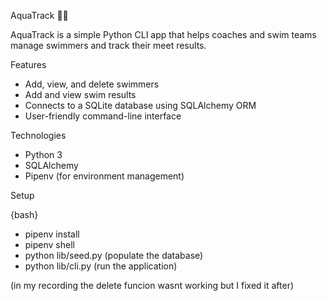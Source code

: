 AquaTrack 🏊‍♂️

AquaTrack is a simple Python CLI app that helps coaches and swim teams manage swimmers and track their meet results.

 Features

- Add, view, and delete swimmers
- Add and view swim results
- Connects to a SQLite database using SQLAlchemy ORM
- User-friendly command-line interface

 Technologies

- Python 3
- SQLAlchemy
- Pipenv (for environment management)

Setup

{bash}
- pipenv install
- pipenv shell
- python lib/seed.py  (populate the database)
- python lib/cli.py   (run the application)

(in my recording the delete funcion wasnt working but I fixed it after)
